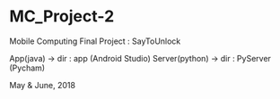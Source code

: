 # MC_Project-2
Mobile Computing Final Project : SayToUnlock

<SayToUnlock>
App(java) -> dir : app (Android Studio)
Server(python) -> dir : PyServer (Pycham)

May & June, 2018
